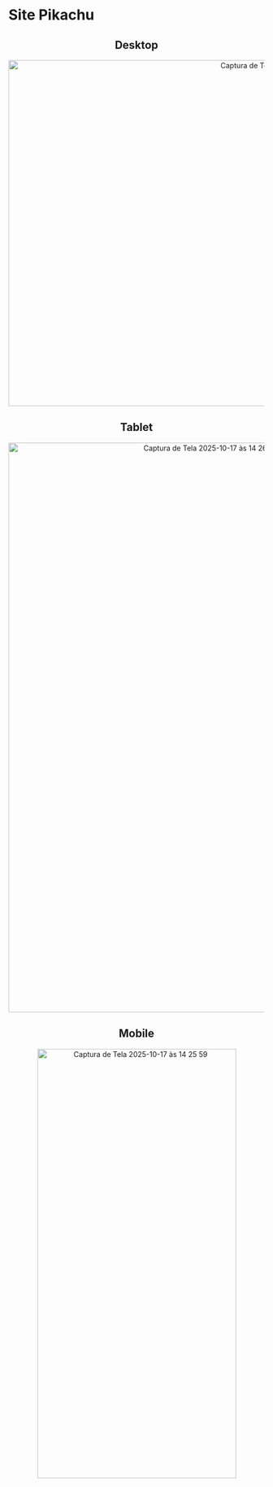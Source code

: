 # Site Pikachu

<div align="center">

## Desktop
<img width="1082" height="681" alt="Captura de Tela 2025-10-17 às 14 27 59" src="https://github.com/user-attachments/assets/003a8e4e-4d67-4ddb-b741-f9891565100d" />

## Tablet
<img width="780" height="1121" alt="Captura de Tela 2025-10-17 às 14 26 20" src="https://github.com/user-attachments/assets/ebc78e34-69f3-404a-a61a-fd42bee7376f" />

## Mobile
<img width="391" height="845" alt="Captura de Tela 2025-10-17 às 14 25 59" src="https://github.com/user-attachments/assets/1940dcf2-8dfc-46d4-8e7f-8748a422c101" />

</div>
